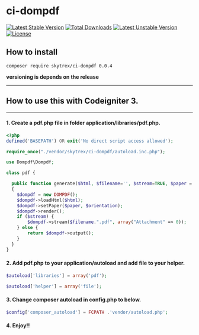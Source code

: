 # ci-dompdf
[![Latest Stable Version](https://poser.pugx.org/skytrex/ci-dompdf/v/stable)](https://packagist.org/packages/skytrex/ci-dompdf)
[![Total Downloads](https://poser.pugx.org/skytrex/ci-dompdf/downloads)](https://packagist.org/packages/skytrex/ci-dompdf)
[![Latest Unstable Version](https://poser.pugx.org/skytrex/ci-dompdf/v/unstable)](https://packagist.org/packages/skytrex/ci-dompdf)
[![License](https://poser.pugx.org/skytrex/ci-dompdf/license)](https://packagist.org/packages/skytrex/ci-dompdf)
## How to install 

    composer require skytrex/ci-dompdf 0.0.4

**versioning is depends on the release**

------
## How to use this with Codeigniter 3.
------

#### 1. Create a pdf.php file in folder **application/libraries/pdf.php**.

```php
<?php
defined('BASEPATH') OR exit('No direct script access allowed');

require_once("./vendor/skytrex/ci-dompdf/autoload.inc.php");

use Dompdf\Dompdf;

class pdf {

  public function generate($html, $filename='', $stream=TRUE, $paper = 'A4', $orientation = "portrait")
  {
    $dompdf = new DOMPDF();
    $dompdf->loadHtml($html);
    $dompdf->setPaper($paper, $orientation);
    $dompdf->render();
    if ($stream) {
        $dompdf->stream($filename.".pdf", array("Attachment" => 0));
    } else {
        return $dompdf->output();
    }
  }
}
```

#### 2. Add pdf.php to your **application/autoload** and add file to your helper.

```php
$autoload['libraries'] = array('pdf');

$autoload['helper'] = array('file');
```

#### 3. Change **composer autoload** in <b>config.php</b> to below.

```php
$config['composer_autoload'] = FCPATH .'vendor/autoload.php';
```

#### 4. Enjoy!!
